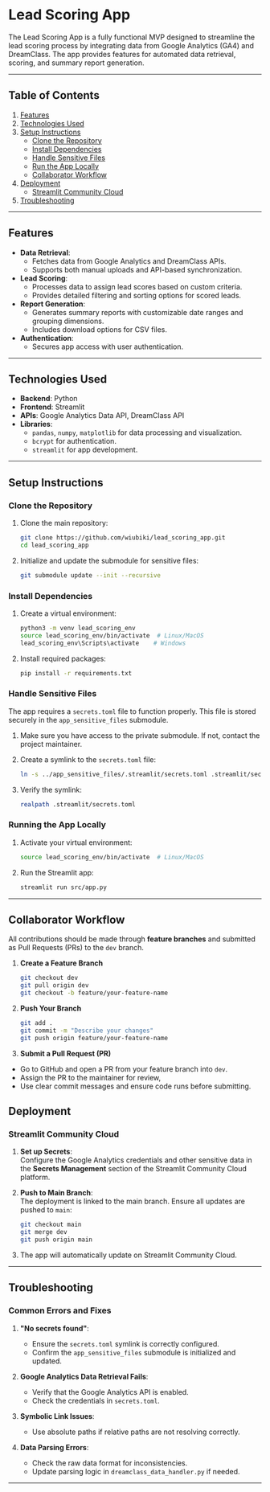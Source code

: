 # Lead Scoring App

The Lead Scoring App is a fully functional MVP designed to streamline the lead scoring process by integrating data from Google Analytics (GA4) and DreamClass. The app provides features for automated data retrieval, scoring, and summary report generation.

---

## Table of Contents
1. [Features](#features)
2. [Technologies Used](#technologies-used)
3. [Setup Instructions](#setup-instructions)
   - [Clone the Repository](#clone-the-repository)
   - [Install Dependencies](#install-dependencies)
   - [Handle Sensitive Files](#handle-sensitive-files)
   - [Run the App Locally](#run-the-app-locally)
   - [Collaborator Workflow](#collaborator-workflow)
4. [Deployment](#deployment)
   - [Streamlit Community Cloud](#streamlit-community-cloud)
5. [Troubleshooting](#troubleshooting)

---

## Features
- **Data Retrieval**: 
  - Fetches data from Google Analytics and DreamClass APIs.
  - Supports both manual uploads and API-based synchronization.
- **Lead Scoring**:
  - Processes data to assign lead scores based on custom criteria.
  - Provides detailed filtering and sorting options for scored leads.
- **Report Generation**:
  - Generates summary reports with customizable date ranges and grouping dimensions.
  - Includes download options for CSV files.
- **Authentication**:
  - Secures app access with user authentication.

---

## Technologies Used
- **Backend**: Python
- **Frontend**: Streamlit
- **APIs**: Google Analytics Data API, DreamClass API
- **Libraries**: 
  - `pandas`, `numpy`, `matplotlib` for data processing and visualization.
  - `bcrypt` for authentication.
  - `streamlit` for app development.

---

## Setup Instructions

### Clone the Repository
1. Clone the main repository:
   ```bash 
   git clone https://github.com/wiubiki/lead_scoring_app.git
   cd lead_scoring_app
   ```

2. Initialize and update the submodule for sensitive files:
   ```bash
   git submodule update --init --recursive
   ```

### Install Dependencies
1. Create a virtual environment:
   ```bash
   python3 -m venv lead_scoring_env
   source lead_scoring_env/bin/activate  # Linux/MacOS
   lead_scoring_env\Scripts\activate    # Windows
   ```

2. Install required packages:
   ```bash
   pip install -r requirements.txt
   ```

### Handle Sensitive Files
The app requires a `secrets.toml` file to function properly. This file is stored securely in the `app_sensitive_files` submodule.


1. Make sure you have access to the private submodule. If not, contact the project maintainer.

2. Create a symlink to the `secrets.toml` file:
   ```bash
   ln -s ../app_sensitive_files/.streamlit/secrets.toml .streamlit/secrets.toml
   ```

3. Verify the symlink:
   ```bash
   realpath .streamlit/secrets.toml
   ```
 

### Running the App Locally
1. Activate your virtual environment:
   ```bash
   source lead_scoring_env/bin/activate  # Linux/MacOS
   ```

2. Run the Streamlit app:
   ```bash 
   streamlit run src/app.py
   ```

---

## Collaborator Workflow
All contributions should be made through **feature branches** and submitted as Pull Requests (PRs) to the `dev` branch.

1. **Create a Feature Branch**
	```bash
	git checkout dev
	git pull origin dev
	git checkout -b feature/your-feature-name

	```
2. **Push Your Branch**
	```bash
	git add .
	git commit -m "Describe your changes"
	git push origin feature/your-feature-name
	
	```

3. **Submit a Pull Request (PR)**
- Go to GitHub and open a PR from your feature branch into `dev`.
- Assign the PR to the maintainer for review,
- Use clear commit messages and ensure code runs before submitting.


## Deployment

### Streamlit Community Cloud
1. **Set up Secrets**:  
   Configure the Google Analytics credentials and other sensitive data in the **Secrets Management** section of the Streamlit Community Cloud platform.

2. **Push to Main Branch**:  
   The deployment is linked to the main branch. Ensure all updates are pushed to `main`:
   ```bash
   git checkout main
   git merge dev
   git push origin main
   ```

3. The app will automatically update on Streamlit Community Cloud.

---

## Troubleshooting

### Common Errors and Fixes
1. **"No secrets found"**:
   - Ensure the `secrets.toml` symlink is correctly configured.
   - Confirm the `app_sensitive_files` submodule is initialized and updated.

2. **Google Analytics Data Retrieval Fails**:
   - Verify that the Google Analytics API is enabled.
   - Check the credentials in `secrets.toml`.

3. **Symbolic Link Issues**:
   - Use absolute paths if relative paths are not resolving correctly.

4. **Data Parsing Errors**:
   - Check the raw data format for inconsistencies.
   - Update parsing logic in `dreamclass_data_handler.py` if needed.

---

